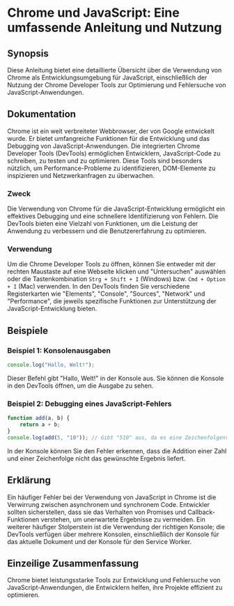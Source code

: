 <!--
Meta Description: # Chrome und JavaScript: Eine umfassende Anleitung und Nutzung ## Synopsis Diese Anleitung bietet eine detaillierte Übersicht über die Verwendung von ...
Meta Keywords: die, und, javascript, der, von
-->

# Chrome und JavaScript: Eine umfassende Anleitung und Nutzung

## Synopsis
Diese Anleitung bietet eine detaillierte Übersicht über die Verwendung von Chrome als Entwicklungsumgebung für JavaScript, einschließlich der Nutzung der Chrome Developer Tools zur Optimierung und Fehlersuche von JavaScript-Anwendungen.

## Dokumentation
Chrome ist ein weit verbreiteter Webbrowser, der von Google entwickelt wurde. Er bietet umfangreiche Funktionen für die Entwicklung und das Debugging von JavaScript-Anwendungen. Die integrierten Chrome Developer Tools (DevTools) ermöglichen Entwicklern, JavaScript-Code zu schreiben, zu testen und zu optimieren. Diese Tools sind besonders nützlich, um Performance-Probleme zu identifizieren, DOM-Elemente zu inspizieren und Netzwerkanfragen zu überwachen.

### Zweck
Die Verwendung von Chrome für die JavaScript-Entwicklung ermöglicht ein effektives Debugging und eine schnellere Identifizierung von Fehlern. Die DevTools bieten eine Vielzahl von Funktionen, um die Leistung der Anwendung zu verbessern und die Benutzererfahrung zu optimieren.

### Verwendung
Um die Chrome Developer Tools zu öffnen, können Sie entweder mit der rechten Maustaste auf eine Webseite klicken und "Untersuchen" auswählen oder die Tastenkombination `Strg + Shift + I` (Windows) bzw. `Cmd + Option + I` (Mac) verwenden. In den DevTools finden Sie verschiedene Registerkarten wie "Elements", "Console", "Sources", "Network" und "Performance", die jeweils spezifische Funktionen zur Unterstützung der JavaScript-Entwicklung bieten.

## Beispiele
### Beispiel 1: Konsolenausgaben
```javascript
console.log("Hallo, Welt!");
```
Dieser Befehl gibt "Hallo, Welt!" in der Konsole aus. Sie können die Konsole in den DevTools öffnen, um die Ausgabe zu sehen.

### Beispiel 2: Debugging eines JavaScript-Fehlers
```javascript
function add(a, b) {
    return a + b;
}
console.log(add(5, "10")); // Gibt "510" aus, da es eine Zeichenfolgenverkettung ist.
```
In der Konsole können Sie den Fehler erkennen, dass die Addition einer Zahl und einer Zeichenfolge nicht das gewünschte Ergebnis liefert.

## Erklärung
Ein häufiger Fehler bei der Verwendung von JavaScript in Chrome ist die Verwirrung zwischen asynchronem und synchronem Code. Entwickler sollten sicherstellen, dass sie das Verhalten von Promises und Callback-Funktionen verstehen, um unerwartete Ergebnisse zu vermeiden. Ein weiterer häufiger Stolperstein ist die Verwendung der richtigen Konsole; die DevTools verfügen über mehrere Konsolen, einschließlich der Konsole für das aktuelle Dokument und der Konsole für den Service Worker.

## Einzeilige Zusammenfassung
Chrome bietet leistungsstarke Tools zur Entwicklung und Fehlersuche von JavaScript-Anwendungen, die Entwicklern helfen, ihre Projekte effizient zu optimieren.